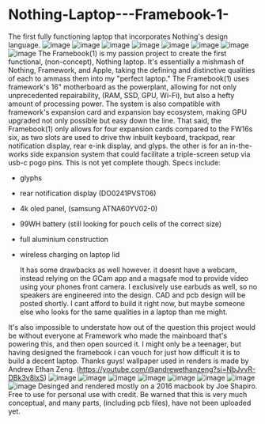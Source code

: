 # Nothing-Laptop---Framebook-1-
The first fully functioning laptop that incorporates Nothing's design language.
![image](https://github.com/user-attachments/assets/1ec1e898-1779-42c4-9a47-8270ef1d03cb)
![image](https://github.com/user-attachments/assets/1c8a3c03-a9ca-4127-886c-4beb500803eb)
![image](https://github.com/user-attachments/assets/87d06d63-4dda-4d0c-a618-a58a63422a90)
![image](https://github.com/user-attachments/assets/81115ad1-8610-4539-bf93-1e56e0314cd0)
![image](https://github.com/user-attachments/assets/d1f4ff31-12c1-4050-9d8e-ea51281bd2d3)
![image](https://github.com/user-attachments/assets/de273a3b-8489-44e7-b0dc-57d50b809fb6)
![image](https://github.com/user-attachments/assets/2dc25a8d-e2a0-495a-b14d-137410c4f0f3)
![image](https://github.com/user-attachments/assets/b69c7a0d-3c77-47d8-aff1-4fdd36b73814)
The Framebook(1) is my passion project to create the first functional, (non-concept), Nothing laptop. It's essentially a mishmash of Nothing, Framework, and Apple, taking the defining and distinctive qualities of each to ammass them into my "perfect laptop." The Framebook(1) uses framework's 16" motherboard as the powerplant, allowing for not only unprecedented repairability, (RAM, SSD, GPU, Wi-Fi), but also a hefty amount of processing power. The system is also compatible with framework's expansion card and expansion bay ecosystem, making GPU upgraded not only possible but easy down the line. That said, the Framebook(1) only allows for four expansion cards compared to the FW16s six, as two slots are used to drive thw inbuilt keyboard, trackpad, rear notification display, rear e-ink display, and glyps. the other is for an in-the-works side expansion system that could facilitate a triple-screen setup via usb-c pogo pins. This is not yet complete though. 
Specs include:
- glyphs
- rear notification display (DO0241PVST06)
- 4k oled panel, (samsung  ATNA60YV02-0)
- 99WH battery (still looking for pouch cells of the correct size)
- full aluminium construction
- wireless charging on laptop lid

  It has some drawbacks as well however. it doesnt have a webcam, instead relying on the GCam app and a magsafe mod to provide video using your phones front camera. I exclusively use earbuds as well, so no speakers are engineered into the design. CAD and pcb design will be posted shortly. I cant afford to build it right now, but maybe someone else who looks for the same qualities in a laptop than me might.

It's also impossible to understate how out of the question this project would be without everyone at Framework who made the mainboard that's powering this, and then open sourced it. I might only be a teenager, but having designed the framebook i can vouch for just how difficult it is to build a decent laptop. Thanks guys!
wallpaper used in renders is made by Andrew Ethan Zeng. (https://youtube.com/@andrewethanzeng?si=NbJvvR-DBk3v8lxS)
![image](https://github.com/user-attachments/assets/1ec1e898-1779-42c4-9a47-8270ef1d03cb)
![image](https://github.com/user-attachments/assets/1c8a3c03-a9ca-4127-886c-4beb500803eb)
![image](https://github.com/user-attachments/assets/87d06d63-4dda-4d0c-a618-a58a63422a90)
![image](https://github.com/user-attachments/assets/81115ad1-8610-4539-bf93-1e56e0314cd0)
![image](https://github.com/user-attachments/assets/d1f4ff31-12c1-4050-9d8e-ea51281bd2d3)
![image](https://github.com/user-attachments/assets/de273a3b-8489-44e7-b0dc-57d50b809fb6)
![image](https://github.com/user-attachments/assets/2dc25a8d-e2a0-495a-b14d-137410c4f0f3)
![image](https://github.com/user-attachments/assets/b69c7a0d-3c77-47d8-aff1-4fdd36b73814)
Desinged and rendered mostly on a 2016 macbook by Joe Shapiro. Free to use for personal use with credit. Be warned that this is very much conceptual, and many parts, (including pcb files), have not been uploaded yet.
